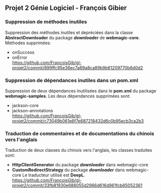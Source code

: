 ## Projet 2 Génie Logiciel - François Gibier

### Suppression de méthodes inutiles

Suppression des méthodes inutiles et depréciées dans la classe **AbstractDownloader** du package ***downloader*** de **webmagic-core**.
Methodes supprimées:
- onSuccess
- onError
<br/>https://github.com/FrancoisGib/gl-projet2/commit/899ffc95e36ec7a69a8ca89b9b61209770b6d0d2

### Suppression de dépendances inutiles dans un pom.xml

Suppression de deux dépendances inutilisées dans le **pom.xml** du package **webmagic-samples**.
Les deux dépendances supprimées sont:
- jackson-core
- jackson-annotations
<br/>https://github.com/FrancoisGib/gl-projet2/commit/c73049b061e6f7e687218432d6c0b95ecb3ca2b3

### Traduction de commentaires et de documentations du chinois vers l'anglais

Traduction de deux classes du chinois vers l'anglais, les classes traduites sont:
- **HttpClientGenerator** du package ***downloader*** dans webmagic-core
- **CustomRedirectStrategy** du package ***downloader*** dans webmagic-core
Le traducteur utilisé est **DeepL**.
<br/>https://github.com/FrancoisGib/gl-projet2/commit/33fb81930e688055d2966d616d961fcb65052361